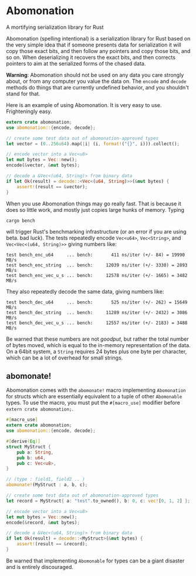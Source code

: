 # Abomonation
A mortifying serialization library for Rust

Abomonation (spelling intentional) is a serialization library for Rust based on the very simple idea that if someone presents data for serialization it will copy those exact bits, and then follow any pointers and copy those bits, and so on. When deserializing it recovers the exact bits, and then corrects pointers to aim at the serialized forms of the chased data.

**Warning**: Abomonation should not be used on any data you care strongly about, or from any computer you value the data on. The `encode` and `decode` methods do things that are currently undefined behavior, and you shouldn't stand for that.

Here is an example of using Abomonation. It is very easy to use. Frighteningly easy.

```rust
extern crate abomonation;
use abomonation::{encode, decode};

// create some test data out of abomonation-approved types
let vector = (0..256u64).map(|i| (i, format!("{}", i))).collect();

// encode vector into a Vec<u8>
let mut bytes = Vec::new();
encode(&vector, &mut bytes);

// decode a &Vec<(u64, String)> from binary data
if let Ok(result) = decode::<Vec<(u64, String)>>(&mut bytes) {
    assert!(result == &vector);
}
```

When you use Abomonation things may go really fast. That is because it does so little work, and mostly just copies large hunks of memory. Typing

    cargo bench

will trigger Rust's benchmarking infrastructure (or an error if you are using beta. bad luck). The tests repeatedly encode `Vec<u64>`, `Vec<String>`, and `Vec<Vec<(u64, String)>>` giving numbers like:

    test bench_enc_u64     ... bench:       411 ns/iter (+/- 84) = 19990 MB/s
    test bench_enc_string  ... bench:     12039 ns/iter (+/- 3330) = 2893 MB/s
    test bench_enc_vec_u_s ... bench:     12578 ns/iter (+/- 1665) = 3482 MB/s

They also repeatedly decode the same data, giving numbers like:

    test bench_dec_u64     ... bench:       525 ns/iter (+/- 262) = 15649 MB/s
    test bench_dec_string  ... bench:     11289 ns/iter (+/- 2432) = 3086 MB/s
    test bench_dec_vec_u_s ... bench:     12557 ns/iter (+/- 2183) = 3488 MB/s

Be warned that these numbers are not *goodput*, but rather the total number of bytes moved, which is equal to the in-memory representation of the data. On a 64bit system, a `String` requires 24 bytes plus one byte per character, which can be a lot of overhead for small strings.

## abomonate!

Abomonation comes with the `abomonate!` macro implementing `Abomonation` for structs which are essentially equivalent to a tuple of other `Abomonable` types. To use the macro, you must put the `#[macro_use]` modifier before `extern crate abomonation;`.

```rust
#[macro_use]
extern crate abomonation;
use abomonation::{encode, decode};

#[derive(Eq)]
struct MyStruct {
    pub a: String,
    pub b: u64,
    pub c: Vec<u8>,
}

// (type : field1, field2 .. )
abomonate!(MyStruct : a, b, c);

// create some test data out of abomonation-approved types
let record = MyStruct{ a: "test".to_owned(), b: 0, c: vec![0, 1, 2] };

// encode vector into a Vec<u8>
let mut bytes = Vec::new();
encode(&record, &mut bytes);

// decode a &Vec<(u64, String)> from binary data
if let Ok(result) = decode::<MyStruct>(&mut bytes) {
    assert!(result == &record);
}
```

Be warned that implementing `Abomonable` for types can be a giant disaster and is entirely discouraged.
